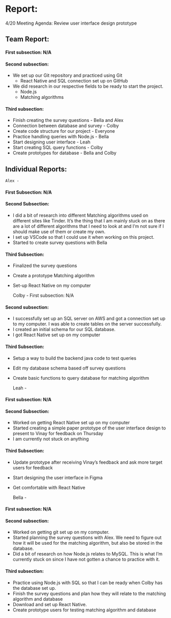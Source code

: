 # Report:

4/20 Meeting Agenda:
Review user interface design prototype


## Team Report:
#### First subsection: N/A

#### Second subsection:
- We set up our Git repository and practiced using Git 
  - React Native and SQL connection set up on GitHub 
- We did research in our respective fields to be ready to start the project.
  - Node.js 
  - Matching algorithms



#### Third subsection:
- Finish creating the survey questions - Bella and Alex 
- Connection between database and survey - Colby 
- Create code structure for our project - Everyone 
- Practice handling queries with Node.js - Bella 
- Start designing user interface - Leah 
- Start creating SQL query functions - Colby 
- Create prototypes for database - Bella and Colby


## Individual Reports:

    Alex -
#### First Subsection: N/A

#### Second Subsection:
- I did a bit of research into different Matching algorithms used on different sites like Tinder. It’s the thing that I am 
mainly stuck on as there are a lot of different algorithms that I need to look at and I’m not sure if I should make use 
of them or create my own. 
- I set up VSCode so that I could use it when working on this project. <br>
- Started to create survey questions with Bella <br>

#### Third Subsection:
- Finalized the survey questions <br>
- Create a prototype Matching algorithm <br>
- Set-up React Native on my computer <br>

    Colby -
First subsection: N/A

#### Second subsection: 
- I successfully set up an SQL server on AWS and got a connection set up to my computer. I was able to create tables on the server successfully. 
- I created an initial schema for our SQL database. 
- I got React Native set up on my computer

#### Third Subsection:
- Setup a way to build the backend java code to test queries
- Edit my database schema based off survey questions
- Create basic functions to query database for matching algorithm

    Leah -
#### First subsection: N/A

#### Second Subsection:
- Worked on getting React Native set up on my computer
- Started creating a simple paper prototype of the user interface design to present to Vinay for feedback on Thursday
- I am currently not stuck on anything

#### Third Subsection:
- Update prototype after receiving Vinay’s feedback and ask more target users for feedback
- Start designing the user interface in Figma
- Get comfortable with React Native

    Bella -
#### First subsection: N/A

#### Second subsection:
- Worked on getting git set up on my computer.
- Started planning the survey questions with Alex. We need to figure out how it will be used for the matching algorithm, but also be stored in the database.
- Did a bit of research on how Node.js relates to MySQL. This is what I’m currently stuck on since I have not gotten a chance to practice with it.

#### Third subsection:
- Practice using Node.js with SQL so that I can be ready when Colby has the database set up.
- Finish the survey questions and plan how they will relate to the matching algorithm and database
- Download and set up React Native.
- Create prototype users for testing matching algorithm and database

